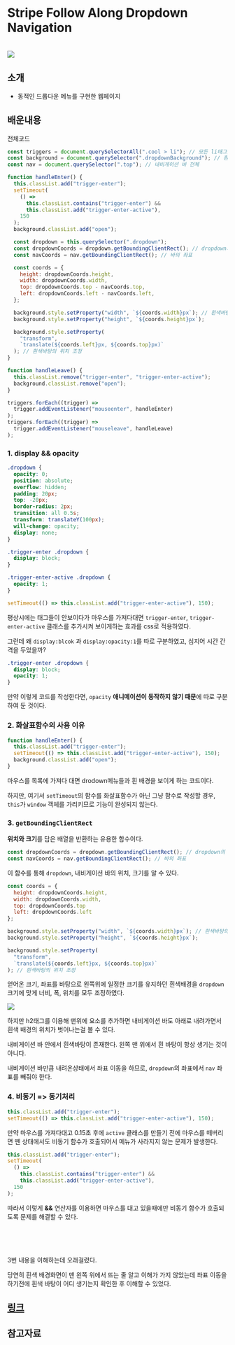 # Stripe Follow Along Dropdown Navigation

<br>

<img src="https://im5.ezgif.com/tmp/ezgif-5-c9d204829c.gif">

## 소개

- 동적인 드롭다운 메뉴를 구현한 웹페이지

## 배운내용

전체코드

```js
const triggers = document.querySelectorAll(".cool > li"); // 모든 li태그들
const background = document.querySelector(".dropdownBackground"); // 흰색 바탕
const nav = document.querySelector(".top"); // 내비게이션 바 전체

function handleEnter() {
  this.classList.add("trigger-enter");
  setTimeout(
    () =>
      this.classList.contains("trigger-enter") &&
      this.classList.add("trigger-enter-active"),
    150
  );
  background.classList.add("open");

  const dropdown = this.querySelector(".dropdown");
  const dropdownCoords = dropdown.getBoundingClientRect(); // dropdown의 절대 좌표, 현재 브라우저 창에 따라 달라짐
  const navCoords = nav.getBoundingClientRect(); // 바의 좌표

  const coords = {
    height: dropdownCoords.height,
    width: dropdownCoords.width,
    top: dropdownCoords.top - navCoords.top,
    left: dropdownCoords.left - navCoords.left,
  };

  background.style.setProperty("width", `${coords.width}px`); // 흰색바탕의 크기 조정
  background.style.setProperty("height", `${coords.height}px`);

  background.style.setProperty(
    "transform",
    `translate(${coords.left}px, ${coords.top}px)`
  ); // 흰색바탕의 위치 조정
}

function handleLeave() {
  this.classList.remove("trigger-enter", "trigger-enter-active");
  background.classList.remove("open");
}

triggers.forEach((trigger) =>
  trigger.addEventListener("mouseenter", handleEnter)
);
triggers.forEach((trigger) =>
  trigger.addEventListener("mouseleave", handleLeave)
);
```

### 1. display && opacity

```css
.dropdown {
  opacity: 0;
  position: absolute;
  overflow: hidden;
  padding: 20px;
  top: -20px;
  border-radius: 2px;
  transition: all 0.5s;
  transform: translateY(100px);
  will-change: opacity;
  display: none;
}

.trigger-enter .dropdown {
  display: block;
}

.trigger-enter-active .dropdown {
  opacity: 1;
}
```

```js
setTimeout(() => this.classList.add("trigger-enter-active"), 150);
```

평상시에는 태그들이 안보이다가 마우스를 가져다대면 `trigger-enter`, `trigger-enter-active` 클래스를 추가시켜 보이게하는 효과를 css로 적용하였다.

그런데 왜 `display:blcok` 과 `display:opacity:1`를 따로 구분하였고, 심지어 시간 간격을 두었을까?

```css
.trigger-enter .dropdown {
  display: block;
  opacity: 1;
}
```

만약 이렇게 코드를 작성한다면, `opacity` **애니메이션이 동작하지 않기 때문**에 따로 구분하여 둔 것이다.

### 2. 화살표함수의 사용 이유

```js
function handleEnter() {
  this.classList.add("trigger-enter");
  setTimeout(() => this.classList.add("trigger-enter-active"), 150);
  background.classList.add("open");
}
```

마우스를 목록에 가져다 대면 drodown메뉴들과 흰 배경을 보이게 하는 코드이다.

하지만, 여기서 `setTimeout`의 함수를 화살표함수가 아닌 그냥 함수로 작성할 경우, `this`가 `window` 객체를 가리키므로 기능이 완성되지 않는다.

### 3. `getBoundingClientRect`

**위치와 크기**를 담은 배열을 반환하는 유용한 함수이다.

```js
const dropdownCoords = dropdown.getBoundingClientRect(); // dropdown의 절대 좌표, 현재 브라우저 창에 따라 달라짐
const navCoords = nav.getBoundingClientRect(); // 바의 좌표
```

이 함수를 통해 `dropdown`, 내비게이션 바의 위치, 크기를 알 수 있다.

```js
const coords = {
  height: dropdownCoords.height,
  width: dropdownCoords.width,
  top: dropdownCoords.top
  left: dropdownCoords.left
};

background.style.setProperty("width", `${coords.width}px`); // 흰색바탕의 크기 조정
background.style.setProperty("height", `${coords.height}px`);

background.style.setProperty(
  "transform",
  `translate(${coords.left}px, ${coords.top}px)`
); // 흰색바탕의 위치 조정
```

얻어온 크기, 좌표를 바탕으로 왼쪽위에 일정한 크기를 유지하던 흰색배경을 `dropdown` 크기에 맞게 너비, 폭, 위치를 모두 조정하였다.

<img src="https://im5.ezgif.com/tmp/ezgif-5-204bf3df2c.gif">

하지만 h2태그를 이용해 맨위에 요소를 추가하면 내비게이션 바도 아래로 내려가면서 흰색 배경의 위치가 벗어나는걸 볼 수 있다.

내비게이션 바 안에서 흰색바탕이 존재한다. 왼쪽 맨 위에서 흰 바탕이 항상 생기는 것이 아니다.

내비게이션 바만큼 내려온상태에서 좌표 이동을 하므로, `dropdown`의 좌표에서 `nav` 좌표를 빼줘야 한다.

### 4. 비동기 => 동기처리

```js
this.classList.add("trigger-enter");
setTimeout(() => this.classList.add("trigger-enter-active"), 150);
```

만약 마우스를 가져다대고 0.15초 후에 `active` 클래스를 만들기 전에 마우스를 떼버리면 뗀 상태에서도 비동기 함수가 호출되어서 메뉴가 사라지지 않는 문제가 발생한다.

```js
this.classList.add("trigger-enter");
setTimeout(
  () =>
    this.classList.contains("trigger-enter") &&
    this.classList.add("trigger-enter-active"),
  150
);
```

따라서 이렇게 **&&** 연산자를 이용하면 마우스를 대고 있을때에만 비동기 함수가 호출되도록 문제를 해결할 수 있다.

<br/>
<br/>
<br/>

3번 내용을 이해하는데 오래걸렸다.

당연히 흰색 배경화면이 맨 왼쪽 위에서 뜨는 줄 알고 이해가 가지 않았는데 좌표 이동을 하기전에 흰색 바탕이 어디 생기는지 확인한 후 이해할 수 있었다.

## [링크](https://hilarious-sunburst-062373.netlify.app)

## 참고자료
